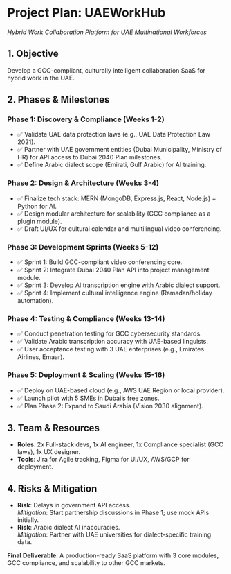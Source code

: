 # Project Plan: UAEWorkHub  
*Hybrid Work Collaboration Platform for UAE Multinational Workforces*  

## 1. Objective  
Develop a GCC-compliant, culturally intelligent collaboration SaaS for hybrid work in the UAE.  

## 2. Phases & Milestones  
### Phase 1: Discovery & Compliance (Weeks 1-2)  
- ✅ Validate UAE data protection laws (e.g., UAE Data Protection Law 2021).  
- ✅ Partner with UAE government entities (Dubai Municipality, Ministry of HR) for API access to Dubai 2040 Plan milestones.  
- ✅ Define Arabic dialect scope (Emirati, Gulf Arabic) for AI training.  

### Phase 2: Design & Architecture (Weeks 3-4)  
- ✅ Finalize tech stack: MERN (MongoDB, Express.js, React, Node.js) + Python for AI.  
- ✅ Design modular architecture for scalability (GCC compliance as a plugin module).  
- ✅ Draft UI/UX for cultural calendar and multilingual video conferencing.  

### Phase 3: Development Sprints (Weeks 5-12)  
- ✅ Sprint 1: Build GCC-compliant video conferencing core.  
- ✅ Sprint 2: Integrate Dubai 2040 Plan API into project management module.  
- ✅ Sprint 3: Develop AI transcription engine with Arabic dialect support.  
- ✅ Sprint 4: Implement cultural intelligence engine (Ramadan/holiday automation).  

### Phase 4: Testing & Compliance (Weeks 13-14)  
- ✅ Conduct penetration testing for GCC cybersecurity standards.  
- ✅ Validate Arabic transcription accuracy with UAE-based linguists.  
- ✅ User acceptance testing with 3 UAE enterprises (e.g., Emirates Airlines, Emaar).  

### Phase 5: Deployment & Scaling (Weeks 15-16)  
- ✅ Deploy on UAE-based cloud (e.g., AWS UAE Region or local provider).  
- ✅ Launch pilot with 5 SMEs in Dubai’s free zones.  
- ✅ Plan Phase 2: Expand to Saudi Arabia (Vision 2030 alignment).  

## 3. Team & Resources  
- **Roles**: 2x Full-stack devs, 1x AI engineer, 1x Compliance specialist (GCC laws), 1x UX designer.  
- **Tools**: Jira for Agile tracking, Figma for UI/UX, AWS/GCP for deployment.  

## 4. Risks & Mitigation  
- **Risk**: Delays in government API access.  
  *Mitigation*: Start partnership discussions in Phase 1; use mock APIs initially.  
- **Risk**: Arabic dialect AI inaccuracies.  
  *Mitigation*: Partner with UAE universities for dialect-specific training data.  

**Final Deliverable**: A production-ready SaaS platform with 3 core modules, GCC compliance, and scalability to other GCC markets.  